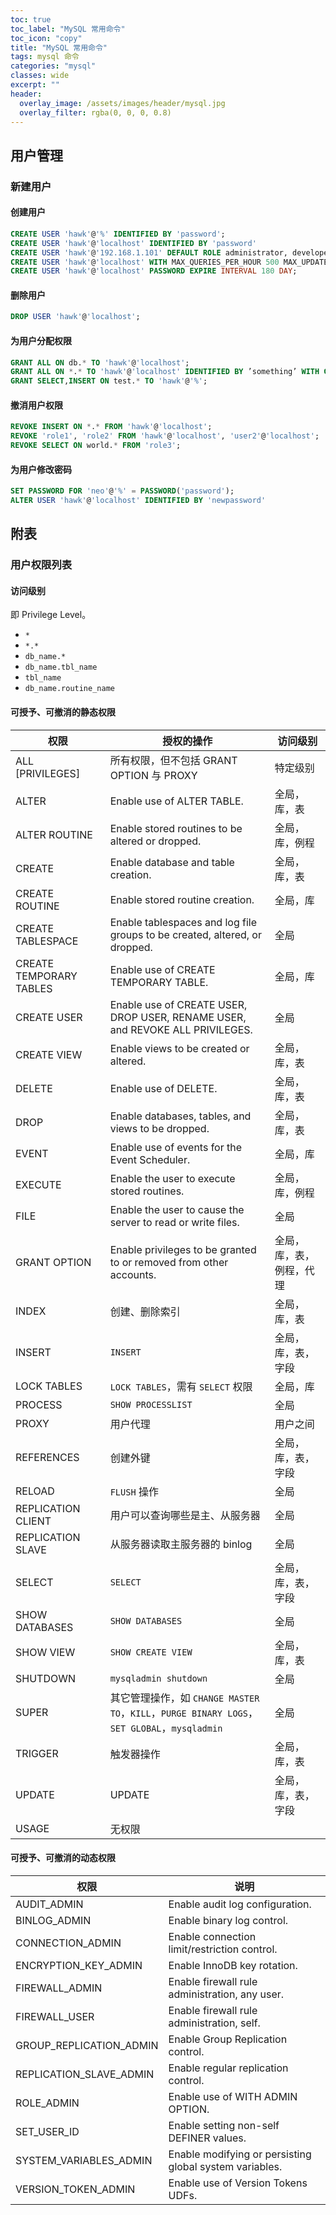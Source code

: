 ```yaml
---
toc: true
toc_label: "MySQL 常用命令"
toc_icon: "copy"
title: "MySQL 常用命令"
tags: mysql 命令
categories: "mysql"
classes: wide
excerpt: ""
header:
  overlay_image: /assets/images/header/mysql.jpg
  overlay_filter: rgba(0, 0, 0, 0.8)
---
```








## 用户管理





### 新建用户


#### 创建用户

```sql
CREATE USER 'hawk'@'%' IDENTIFIED BY 'password';
CREATE USER 'hawk'@'localhost' IDENTIFIED BY 'password'
CREATE USER 'hawk'@'192.168.1.101' DEFAULT ROLE administrator, developer;
CREATE USER 'hawk'@'localhost' WITH MAX_QUERIES_PER_HOUR 500 MAX_UPDATES_PER_HOUR 100;
CREATE USER 'hawk'@'localhost' PASSWORD EXPIRE INTERVAL 180 DAY;
```


#### 删除用户

```sql
DROP USER 'hawk'@'localhost';
```


#### 为用户分配权限

```sql
GRANT ALL ON db.* TO 'hawk'@'localhost';
GRANT ALL ON *.* TO 'hawk'@'localhost' IDENTIFIED BY ’something’ WITH GRANT OPTION;
GRANT SELECT,INSERT ON test.* TO 'hawk'@'%';
```


#### 撤消用户权限

```sql
REVOKE INSERT ON *.* FROM 'hawk'@'localhost';
REVOKE 'role1', 'role2' FROM 'hawk'@'localhost', 'user2'@'localhost';
REVOKE SELECT ON world.* FROM 'role3';
```


#### 为用户修改密码

```sql
SET PASSWORD FOR 'neo'@'%' = PASSWORD('password');
ALTER USER 'hawk'@'localhost' IDENTIFIED BY 'newpassword'
```

























## 附表





### 用户权限列表


#### 访问级别

即 Privilege Level。

* `*`
* `*.*`
* `db_name.*`
* `db_name.tbl_name`
* `tbl_name`
* `db_name.routine_name`


#### 可授予、可撤消的静态权限

权限 | 授权的操作 | 访问级别
--- | --- | ---
ALL [PRIVILEGES] | 所有权限，但不包括 GRANT OPTION 与 PROXY | 特定级别
ALTER | Enable use of ALTER TABLE. | 全局，库，表
ALTER ROUTINE | Enable stored routines to be altered or dropped. | 全局，库，例程
CREATE | Enable database and table creation. | 全局，库，表
CREATE ROUTINE | Enable stored routine creation. | 全局，库
CREATE TABLESPACE | Enable tablespaces and log file groups to be created, altered, or dropped. | 全局
CREATE TEMPORARY TABLES | Enable use of CREATE TEMPORARY TABLE. | 全局，库
CREATE USER | Enable use of CREATE USER, DROP USER, RENAME USER, and REVOKE ALL PRIVILEGES. | 全局
CREATE VIEW | Enable views to be created or altered. | 全局，库，表
DELETE | Enable use of DELETE. | 全局，库，表
DROP | Enable databases, tables, and views to be dropped. | 全局，库，表
EVENT | Enable use of events for the Event Scheduler. | 全局，库
EXECUTE | Enable the user to execute stored routines. | 全局，库，例程
FILE | Enable the user to cause the server to read or write files. | 全局
GRANT OPTION | Enable privileges to be granted to or removed from other accounts. | 全局，库，表，例程，代理
INDEX | 创建、删除索引 | 全局，库，表
INSERT | `INSERT` | 全局，库，表，字段
LOCK TABLES | `LOCK TABLES`，需有 `SELECT` 权限 | 全局，库
PROCESS | `SHOW PROCESSLIST` | 全局
PROXY | 用户代理 | 用户之间
REFERENCES | 创建外键 | 全局，库，表，字段
RELOAD | `FLUSH` 操作 | 全局
REPLICATION CLIENT | 用户可以查询哪些是主、从服务器 | 全局
REPLICATION SLAVE | 从服务器读取主服务器的 binlog | 全局
SELECT | `SELECT` | 全局，库，表，字段
SHOW DATABASES | `SHOW DATABASES` | 全局
SHOW VIEW | `SHOW CREATE VIEW` | 全局，库，表
SHUTDOWN | `mysqladmin shutdown` | 全局
SUPER | 其它管理操作，如 `CHANGE MASTER TO`，`KILL`，`PURGE BINARY LOGS`，`SET GLOBAL`，`mysqladmin` | 全局
TRIGGER | 触发器操作 | 全局，库，表
UPDATE | UPDATE | 全局，库，表，字段
USAGE | 无权限 |


#### 可授予、可撤消的动态权限

权限 | 说明
--- | ---
AUDIT_ADMIN | Enable audit log configuration. | 全局
BINLOG_ADMIN | Enable binary log control. | 全局
CONNECTION_ADMIN | Enable connection limit/restriction control. | 全局
ENCRYPTION_KEY_ADMIN | Enable InnoDB key rotation. | 全局
FIREWALL_ADMIN | Enable firewall rule administration, any user. | 全局
FIREWALL_USER | Enable firewall rule administration, self. | 全局
GROUP_REPLICATION_ADMIN | Enable Group Replication control. | 全局
REPLICATION_SLAVE_ADMIN | Enable regular replication control. | 全局
ROLE_ADMIN | Enable use of WITH ADMIN OPTION. | 全局
SET_USER_ID | Enable setting non-self DEFINER values. | 全局
SYSTEM_VARIABLES_ADMIN | Enable modifying or persisting global system variables. | 全局
VERSION_TOKEN_ADMIN | Enable use of Version Tokens UDFs. | 全局
